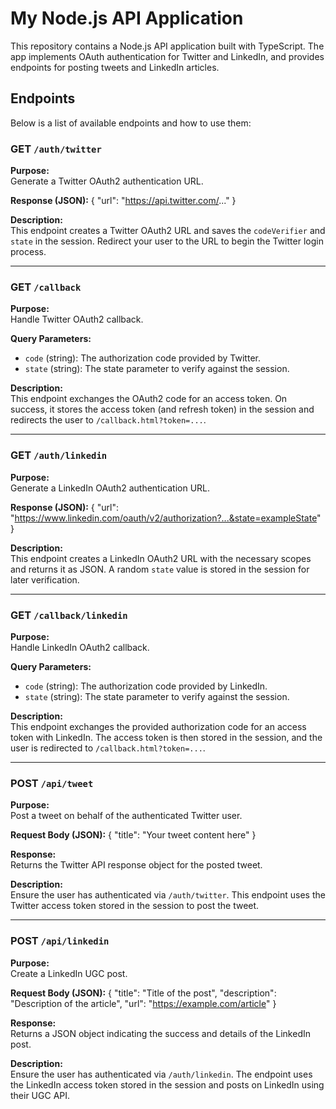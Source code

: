 # My Node.js API Application

This repository contains a Node.js API application built with TypeScript. The app implements OAuth authentication for Twitter and LinkedIn, and provides endpoints for posting tweets and LinkedIn articles.

## Endpoints

Below is a list of available endpoints and how to use them:

### GET `/auth/twitter`

**Purpose:**  
Generate a Twitter OAuth2 authentication URL.

**Response (JSON):**
{
"url": "https://api.twitter.com/..."
}

**Description:**  
This endpoint creates a Twitter OAuth2 URL and saves the `codeVerifier` and `state` in the session. Redirect your user to the URL to begin the Twitter login process.

---

### GET `/callback`

**Purpose:**  
Handle Twitter OAuth2 callback.

**Query Parameters:**
- `code` (string): The authorization code provided by Twitter.
- `state` (string): The state parameter to verify against the session.

**Description:**  
This endpoint exchanges the OAuth2 code for an access token. On success, it stores the access token (and refresh token) in the session and redirects the user to `/callback.html?token=...`.

---

### GET `/auth/linkedin`

**Purpose:**  
Generate a LinkedIn OAuth2 authentication URL.

**Response (JSON):**
{
"url": "https://www.linkedin.com/oauth/v2/authorization?...&state=exampleState"
}


**Description:**  
This endpoint creates a LinkedIn OAuth2 URL with the necessary scopes and returns it as JSON. A random `state` value is stored in the session for later verification.

---

### GET `/callback/linkedin`

**Purpose:**  
Handle LinkedIn OAuth2 callback.

**Query Parameters:**
- `code` (string): The authorization code provided by LinkedIn.
- `state` (string): The state parameter to verify against the session.

**Description:**  
This endpoint exchanges the provided authorization code for an access token with LinkedIn. The access token is then stored in the session, and the user is redirected to `/callback.html?token=...`.

---

### POST `/api/tweet`

**Purpose:**  
Post a tweet on behalf of the authenticated Twitter user.

**Request Body (JSON):**
{
"title": "Your tweet content here"
}

**Response:**  
Returns the Twitter API response object for the posted tweet.

**Description:**  
Ensure the user has authenticated via `/auth/twitter`. This endpoint uses the Twitter access token stored in the session to post the tweet.

---

### POST `/api/linkedin`

**Purpose:**  
Create a LinkedIn UGC post.

**Request Body (JSON):**
{
"title": "Title of the post",
"description": "Description of the article",
"url": "https://example.com/article"
}

**Response:**  
Returns a JSON object indicating the success and details of the LinkedIn post.

**Description:**  
Ensure the user has authenticated via `/auth/linkedin`. The endpoint uses the LinkedIn access token stored in the session and posts on LinkedIn using their UGC API.
